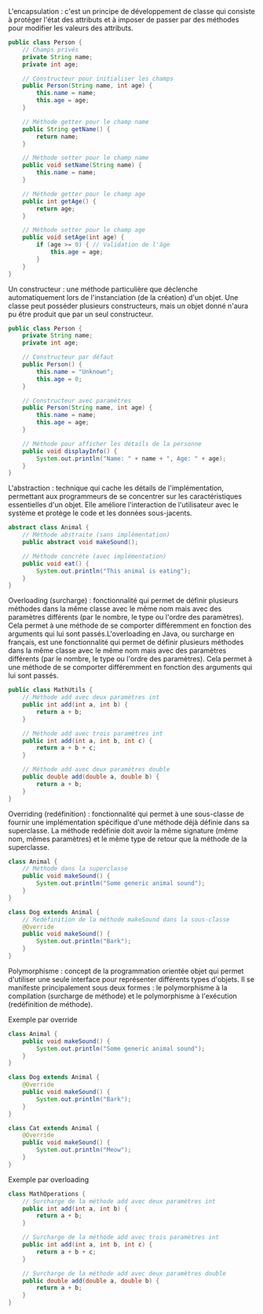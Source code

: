 L'encapsulation : c'est un principe de développement de classe qui consiste à protéger l'état des attributs et à imposer de passer par des méthodes pour modifier les valeurs des attributs.

```java
public class Person {
    // Champs privés
    private String name;
    private int age;

    // Constructeur pour initialiser les champs
    public Person(String name, int age) {
        this.name = name;
        this.age = age;
    }

    // Méthode getter pour le champ name
    public String getName() {
        return name;
    }

    // Méthode setter pour le champ name
    public void setName(String name) {
        this.name = name;
    }

    // Méthode getter pour le champ age
    public int getAge() {
        return age;
    }

    // Méthode setter pour le champ age
    public void setAge(int age) {
        if (age >= 0) { // Validation de l'âge
            this.age = age;
        }
    }
}
```

Un constructeur : une méthode particulière que déclenche automatiquement lors de l'instanciation (de la création) d'un objet. Une classe peut posséder plusieurs constructeurs, mais un objet donné n'aura pu être produit que par un seul constructeur.

```java
public class Person {
    private String name;
    private int age;

    // Constructeur par défaut
    public Person() {
        this.name = "Unknown";
        this.age = 0;
    }

    // Constructeur avec paramètres
    public Person(String name, int age) {
        this.name = name;
        this.age = age;
    }

    // Méthode pour afficher les détails de la personne
    public void displayInfo() {
        System.out.println("Name: " + name + ", Age: " + age);
    }
}
```

L'abstraction : technique qui cache les détails de l'implémentation, permettant aux programmeurs de se concentrer sur les caractéristiques essentielles d'un objet. Elle améliore l'interaction de l'utilisateur avec le système et protège le code et les données sous-jacents.

```java
abstract class Animal {
    // Méthode abstraite (sans implémentation)
    public abstract void makeSound();

    // Méthode concrète (avec implémentation)
    public void eat() {
        System.out.println("This animal is eating");
    }
}
```

Overloading (surcharge) : fonctionnalité qui permet de définir plusieurs méthodes dans la même classe avec le même nom mais avec des paramètres différents (par le nombre, le type ou l'ordre des paramètres). Cela permet à une méthode de se comporter différemment en fonction des arguments qui lui sont passés.L'overloading en Java, ou surcharge en français, est une fonctionnalité qui permet de définir plusieurs méthodes dans la même classe avec le même nom mais avec des paramètres différents (par le nombre, le type ou l'ordre des paramètres). Cela permet à une méthode de se comporter différemment en fonction des arguments qui lui sont passés.

```java
public class MathUtils {
    // Méthode add avec deux paramètres int
    public int add(int a, int b) {
        return a + b;
    }

    // Méthode add avec trois paramètres int
    public int add(int a, int b, int c) {
        return a + b + c;
    }

    // Méthode add avec deux paramètres double
    public double add(double a, double b) {
        return a + b;
    }
}
```

Overriding (redéfinition) : fonctionnalité qui permet à une sous-classe de fournir une implémentation spécifique d'une méthode déjà définie dans sa superclasse. La méthode redéfinie doit avoir la même signature (même nom, mêmes paramètres) et le même type de retour que la méthode de la superclasse.

```java
class Animal {
    // Méthode dans la superclasse
    public void makeSound() {
        System.out.println("Some generic animal sound");
    }
}

class Dog extends Animal {
    // Redéfinition de la méthode makeSound dans la sous-classe
    @Override
    public void makeSound() {
        System.out.println("Bark");
    }
}
```

Polymorphisme : concept de la programmation orientée objet qui permet d'utiliser une seule interface pour représenter différents types d'objets. Il se manifeste principalement sous deux formes : le polymorphisme à la compilation (surcharge de méthode) et le polymorphisme à l'exécution (redéfinition de méthode).

Exemple par override
```java
class Animal {
    public void makeSound() {
        System.out.println("Some generic animal sound");
    }
}

class Dog extends Animal {
    @Override
    public void makeSound() {
        System.out.println("Bark");
    }
}

class Cat extends Animal {
    @Override
    public void makeSound() {
        System.out.println("Meow");
    }
}
```

Exemple par overloading
```java
class MathOperations {
    // Surcharge de la méthode add avec deux paramètres int
    public int add(int a, int b) {
        return a + b;
    }

    // Surcharge de la méthode add avec trois paramètres int
    public int add(int a, int b, int c) {
        return a + b + c;
    }

    // Surcharge de la méthode add avec deux paramètres double
    public double add(double a, double b) {
        return a + b;
    }
}
```